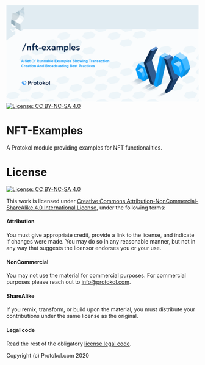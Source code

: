 ![Img](utils.png)
[![License: CC BY-NC-SA 4.0](https://img.shields.io/badge/License-CC%20BY--NC--SA%204.0-lightgrey.svg)](https://creativecommons.org/licenses/by-nc-sa/4.0/)

# NFT-Examples

A Protokol module providing examples for NFT functionalities.

# License
[![License: CC BY-NC-SA 4.0](https://img.shields.io/badge/License-CC%20BY--NC--SA%204.0-lightgrey.svg)](https://creativecommons.org/licenses/by-nc-sa/4.0/)

This work is licensed under [Creative Commons Attribution-NonCommercial-ShareAlike 4.0 International License](https://creativecommons.org/licenses/by-nc-sa/4.0/), under the following terms:

#### Attribution

You must give appropriate credit, provide a link to the license, and indicate if changes were made. You may do so in any reasonable manner, but not in any way that suggests the licensor endorses you or your use.

#### NonCommercial

You may not use the material for commercial purposes. For commercial purposes please reach out to info@protokol.com.

#### ShareAlike

If you remix, transform, or build upon the material, you must distribute your contributions under the same license as the original.

#### Legal code

Read the rest of the obligatory [license legal code](https://creativecommons.org/licenses/by-nc-sa/4.0/legalcode).

Copyright (c) Protokol.com 2020
